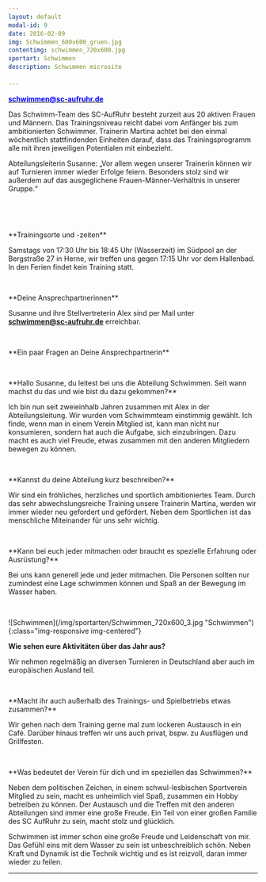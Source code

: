 ```yaml
---
layout: default
modal-id: 9
date: 2016-02-09
img: Schwimmen_600x600_gruen.jpg
contentimg: schwimmen_720x600.jpg
sportart: Schwimmen
description: Schwimmen microsite
             
---
```


<p><b><a href="mailto:schwimmen@sc-aufruhr.de"><font color="#0000FF">schwimmen@sc-aufruhr.de</font></a></b></p>


Das Schwimm-Team des SC-AufRuhr besteht zurzeit aus 20 aktiven Frauen und Männern.
Das Trainingsniveau reicht dabei vom Anfänger bis zum ambitionierten Schwimmer.
Trainerin Martina achtet bei den einmal wöchentlich stattfindenden Einheiten
darauf, dass das Trainingsprogramm alle mit ihren jeweiligen Potentialen mit
einbezieht.

Abteilungsleiterin Susanne: „Vor allem wegen unserer Trainerin können wir
auf Turnieren immer wieder Erfolge feiern. Besonders stolz sind wir außerdem
auf das ausgeglichene Frauen-Männer-Verhältnis in unserer Gruppe.“


  
<p>&nbsp;</p>
**Trainingsorte und -zeiten**



Samstags von 17:30 Uhr bis 18:45 Uhr (Wasserzeit) im Südpool an der
Bergstraße 27 in Herne, wir treffen uns gegen 17:15 Uhr
vor dem Hallenbad. In den Ferien findet kein Training statt.




<p>&nbsp;</p>
**Deine Ansprechpartnerinnen**



Susanne und ihre Stellvertreterin Alex sind per Mail unter<br><b><a href="mailto:schwimmen@sc-aufruhr.de"><font color="#0000FF">schwimmen@sc-aufruhr.de</font></a></b> erreichbar.



<p>&nbsp;</p>
**Ein paar Fragen an Deine Ansprechpartnerin**


<p>&nbsp;</p>
**Hallo Susanne, du leitest bei uns die Abteilung Schwimmen. Seit wann machst du das und wie bist du dazu gekommen?**



Ich bin nun seit zweieinhalb Jahren zusammen mit Alex in der
Abteilungsleitung. Wir wurden vom Schwimmteam einstimmig gewählt. Ich finde,
wenn man in einem Verein Mitglied ist, kann man nicht nur konsumieren, sondern
hat auch die Aufgabe, sich einzubringen. Dazu macht es auch viel Freude, etwas
zusammen mit den anderen Mitgliedern bewegen zu können.


<p>&nbsp;</p>
**Kannst du deine Abteilung kurz beschreiben?**

Wir sind ein fröhliches, herzliches und sportlich ambitioniertes Team. Durch das sehr abwechslungsreiche Training unsere Trainerin Martina, 
werden wir immer wieder neu gefordert und gefördert.
Neben dem Sportlichen ist das menschliche Miteinander für uns sehr wichtig. 
<p>&nbsp;</p>
**Kann bei euch jeder mitmachen oder braucht es spezielle Erfahrung oder Ausrüstung?**



Bei uns kann generell jede und jeder mitmachen. Die Personen sollten nur
zumindest eine Lage schwimmen können und Spaß an der Bewegung im Wasser haben.



<p>&nbsp;</p>
![Schwimmen](/img/sportarten/Schwimmen_720x600_3.jpg "Schwimmen"){:class="img-responsive img-centered"}

**Wie sehen eure Aktivitäten über das Jahr aus?**

Wir nehmen regelmäßig an diversen Turnieren in Deutschland aber auch im europäischen Ausland teil. 
<p>&nbsp;</p>
**Macht ihr auch außerhalb des Trainings- und Spielbetriebs etwas zusammen?**



Wir gehen nach dem Training gerne mal zum lockeren Austausch in ein Café.
Darüber hinaus treffen wir uns auch privat, bspw. zu Ausflügen und Grillfesten.


<p>&nbsp;</p>
**Was bedeutet der Verein für dich und im speziellen das Schwimmen?**



Neben dem politischen Zeichen, in einem schwul-lesbischen Sportverein
Mitglied zu sein, macht es unheimlich viel Spaß, zusammen ein Hobby betreiben
zu können. Der Austausch und die Treffen mit den anderen Abteilungen sind immer
eine große Freude. Ein Teil von einer großen Familie des SC AufRuhr zu sein,
macht stolz und glücklich.

Schwimmen ist immer schon eine große Freude und Leidenschaft von mir. Das
Gefühl eins mit dem Wasser zu sein ist unbeschreiblich schön. Neben Kraft und
Dynamik ist die Technik wichtig und es ist reizvoll, daran immer wieder zu
feilen.



___

